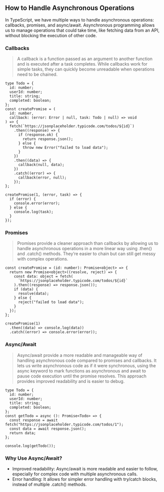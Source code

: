 ## How to Handle Asynchronous Operations

In TypeScript, we have multiple ways to handle asynchronous operations: callbacks, promises, and async/await. Asynchronous programming allows us to manage operations that could take time, like fetching data from an API, without blocking the execution of other code.

### Callbacks

> A callback is a function passed as an argument to another function and is executed after a task completes. While callbacks work for simple tasks, they can quickly become unreadable when operations need to be chained.

```tsx
type Todo = {
  id: number;
  userId: number;
  title: string;
  completed: boolean;
};
const createPromise = (
  id: number,
  callback: (error: Error | null, task: Todo | null) => void
) => {
  fetch(`https://jsonplaceholder.typicode.com/todos/${id}`)
    .then((response) => {
      if (response.ok) {
        return response.json();
      } else {
        throw new Error("failed to load data");
      }
    })
    .then((data) => {
      callback(null, data);
    })
    .catch((error) => {
      callback(error, null);
    });
};

createPromise(1, (error, task) => {
  if (error) {
    console.error(error);
  } else {
    console.log(task);
  }
});
```

### Promises

> Promises provide a cleaner approach than callbacks by allowing us to handle asynchronous operations in a more linear way using .then() and .catch() methods. They’re easier to chain but can still get messy with complex operations.

```tsx
const createPromise = (id: number): Promise<object> => {
  return new Promise<object>((resolve, reject) => {
    const data: object = fetch(
      `https://jsonplaceholder.typicode.com/todos/${id}`
    ).then((response) => response.json());
    if (data) {
      resolve(data);
    } else {
      reject("failed to load data");
    }
  });
};

createPromise(1)
  .then((data) => console.log(data))
  .catch((error) => console.error(error));
```

### Async/Await

> Async/await provide a more readable and manageable way of handling asynchronous code compared to promises and callbacks. It lets us write asynchronous code as if it were synchronous, using the async keyword to mark functions as asynchronous and await to pause code execution until the promise resolves. This approach provides improved readability and is easier to debug.

```tsx
type Todo = {
  id: number;
  userId: number;
  title: string;
  completed: boolean;
};
const getTodo = async (): Promise<Todo> => {
  const response = await fetch("https://jsonplaceholder.typicode.com/todos/1");
  const data = await response.json();
  return data;
};

console.log(getTodo());
```

### Why Use Async/Await?

- Improved readability: Async/await is more readable and easier to follow, especially for complex code with multiple asynchronous calls.
- Error handling: It allows for simpler error handling with try/catch blocks, instead of multiple .catch() methods.
